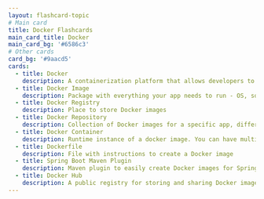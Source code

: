 ```yaml
---
layout: flashcard-topic
# Main card
title: Docker Flashcards
main_card_title: Docker
main_card_bg: '#6586c3'
# Other cards
card_bg: '#9aacd5'
cards:
  - title: Docker
    description: A containerization platform that allows developers to easily create, deploy, and run applications in containers
  - title: Docker Image
    description: Package with everything your app needs to run - OS, software, code, and dependencies
  - title: Docker Registry
    description: Place to store Docker images
  - title: Docker Repository
    description: Collection of Docker images for a specific app, differentiated by tags
  - title: Docker Container
    description: Runtime instance of a docker image. You can have multiple containers for one image
  - title: Dockerfile
    description: File with instructions to create a Docker image
  - title: Spring Boot Maven Plugin
    description: Maven plugin to easily create Docker images for Spring Boot projects using mvn spring-boot build-image command
  - title: Docker Hub
    description: A public registry for storing and sharing Docker images
---
```


